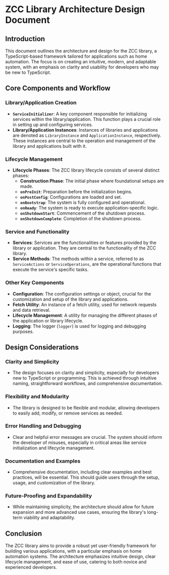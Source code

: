 # ZCC Library Architecture Design Document

## Introduction

This document outlines the architecture and design for the ZCC library, a TypeScript-based framework tailored for applications such as home automation. The focus is on creating an intuitive, modern, and adaptable system, with an emphasis on clarity and usability for developers who may be new to TypeScript.

## Core Components and Workflow

### Library/Application Creation

- **`ServiceInitializer`**: A key component responsible for initializing services within the library/application. This function plays a crucial role in setting up and configuring services.
- **Library/Application Instances**: Instances of libraries and applications are denoted as `LibraryInstance` and `ApplicationInstance`, respectively. These instances are central to the operation and management of the library and applications built with it.

### Lifecycle Management

- **Lifecycle Phases**: The ZCC library lifecycle consists of several distinct phases:
  - **Construction Phase**: The initial phase where foundational setups are made.
  - **`onPreInit`**: Preparation before the initialization begins.
  - **`onPostConfig`**: Configurations are loaded and set.
  - **`onBootstrap`**: The system is fully configured and operational.
  - **`onReady`**: The system is ready to execute application-specific logic.
  - **`onShutdownStart`**: Commencement of the shutdown process.
  - **`onShutdownComplete`**: Completion of the shutdown process.

### Service and Functionality

- **Services**: Services are the functionalities or features provided by the library or application. They are central to the functionality of the ZCC library.
- **Service Methods**: The methods within a service, referred to as `ServiceActions` or `ServiceOperations`, are the operational functions that execute the service's specific tasks.

### Other Key Components

- **Configuration**: The configuration settings or object, crucial for the customization and setup of the library and applications.
- **Fetch Utility**: An instance of a fetch utility, used for network requests and data retrieval.
- **Lifecycle Management**: A utility for managing the different phases of the application or library lifecycle.
- **Logging**: The logger (`logger`) is used for logging and debugging purposes.

## Design Considerations

### Clarity and Simplicity

- The design focuses on clarity and simplicity, especially for developers new to TypeScript or programming. This is achieved through intuitive naming, straightforward workflows, and comprehensive documentation.

### Flexibility and Modularity

- The library is designed to be flexible and modular, allowing developers to easily add, modify, or remove services as needed.

### Error Handling and Debugging

- Clear and helpful error messages are crucial. The system should inform the developer of misuses, especially in critical areas like service initialization and lifecycle management.

### Documentation and Examples

- Comprehensive documentation, including clear examples and best practices, will be essential. This should guide users through the setup, usage, and customization of the library.

### Future-Proofing and Expandability

- While maintaining simplicity, the architecture should allow for future expansion and more advanced use cases, ensuring the library's long-term viability and adaptability.

## Conclusion

The ZCC library aims to provide a robust yet user-friendly framework for building various applications, with a particular emphasis on home automation systems. The architecture emphasizes intuitive design, clear lifecycle management, and ease of use, catering to both novice and experienced developers.
